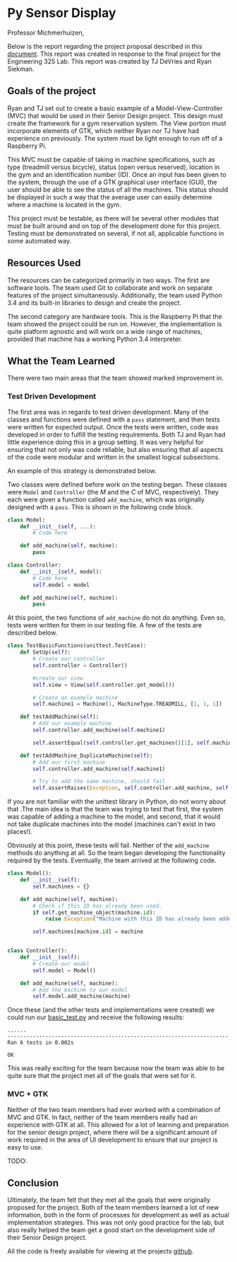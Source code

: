 # Py Sensor Display

Professor Michmerhuizen,

Below is the report regarding the project proposal described in this [document](https://github.com/tjdevries/py_sensor_display/blob/master/docs/proposal.md). This report was created in response to the final project for the Engineering 325 Lab. This report was created by TJ DeVries and Ryan Siekman.

## Goals of the project

Ryan and TJ set out to create a basic example of a Model-View-Controller (MVC) that would be used in their Senior Design project. This design must create the framework for a gym reservation system. The View portion must incorporate elements of GTK, which neither Ryan nor TJ have had experience on previously. The system must be light enough to run off of a Raspberry Pi.

This MVC must be capable of taking in machine specifications, such as type (treadmill versus bicycle), status (open versus reserved), location in the gym and an identification number (ID). Once an input has been given to the system, through the use of a GTK graphical user interface (GUI), the user should be able to see the status of all the machines. This status should be displayed in such a way that the average user can easily determine where a machine is located in the gym.

This project must be testable, as there will be several other modules that must be built around  and on top of the development done for this project. Testing must be demonstrated on several, if not all, applicable functions in some automated way.

## Resources Used

The resources can be categorized primarily in two ways. The first are software tools. The team used Git to collaborate and work on separate features of the project simultaneously. Additionally, the team used Python 3.4 and its built-in libraries to design and create the project.

The second category are hardware tools. This is the Raspberry Pi that the team showed the project could be run on. However, the implementation is quite platform agnostic and will work on a wide range of machines, provided that machine has a working Python 3.4 interpreter.

## What the Team Learned

There were two main areas that the team showed marked improvement in. 

### Test Driven Development

The first area was in regards to test driven development. Many of the classes and functions were defined with a `pass` statement, and then tests were written for expected output. Once the tests were written, code was developed in order to fulfill the testing requirements. Both TJ and Ryan had little experience doing this in a group setting. It was very helpful for ensuring that not only was code reliable, but also ensuring that all aspects of the code were modular and written in the smallest logical subsections.

An example of this strategy is demonstrated below.

Two classes were defined before work on the testing began. These classes were `Model` and `Controller` (the *M* and the *C* of MVC, respectively). They each were given a function called `add_machine`, which was originally designed with a `pass`. This is shown in the following code block.

```python
class Model:
    def __init__(self, ...):
        # Code here

    def add_machine(self, machine):
        pass

class Controller:
    def __init__(self, model):
        # Code here
        self.model = model

    def add_machine(self, machine):
        pass
```

At this point, the two functions of `add_machine` do not do anything. Even so, tests were written for them in our testing file. A few of the tests are described below.

```python
class TestBasicFunctions(unittest.TestCase):
    def SetUp(self): 
        # Create our controller
        self.controller = Controller()

        #create our view
        self.view = View(self.controller.get_model())

        # Create an example machine
        self.machine1 = Machine(1, MachineType.TREADMILL, [1, 1, 1])

    def testAddMachine(self):
        # Add our example machine
        self.controller.add_machine(self.machine1)

        self.assertEqual(self.controller.get_machines()[1], self.machine1)

    def testAddMachine_DuplicateMachine(self):
        # Add our first machine
        self.controller.add_machine(self.machine1)

        # Try to add the same machine, should fail
        self.assertRaises(Exception, self.controller.add_machine, self.machine1)
```

If you are not familiar with the unittest library in Python, do not worry about that .The main idea is that the team was trying to test that first, the system was  capable of adding a machine to the model, and second, that it would not take duplicate machines into the model (machines can't exist in two places!). 

Obviously at this point, these tests will fail. Neither of the `add_machine` methods do anything at all. So the team began developing the functionality required by the tests. Eventually, the team arrived at the following code.

```python
class Model():
    def __init__(self):
        self.machines = {}

    def add_machine(self, machine):
        # Check if this ID has already been used.
        if self.get_machine_object(machine.id):
            raise Exception("Machine with this ID has already been added")

        self.machines[machine.id] = machine


class Controller():
    def __init__(self):
        # Create our model
        self.model = Model()

    def add_machine(self, machine):
        # Add the machine to our model
        self.model.add_machine(machine)
```

Once these (and the other tests and implementations were created) we could run our [basic_test.py](https://github.com/tjdevries/py_sensor_display/blob/master/py_sensor_display/basic_test.py) and receive the following results:

```
......
----------------------------------------------------------------------
Ran 6 tests in 0.002s

OK
```

This was really exciting for the team because now the team was able to be quite sure that the project met all of the goals that were set for it.

### MVC + GTK

Neither of the two team members had ever worked with a combination of MVC and GTK. In fact, neither of the team members really had an experience with GTK at all. This allowed for a lot of learning and preparation for the senior design project, where there will be a significant amount of work required in the area of UI development to ensure that our project is easy to use.

TODO: <Ryan needs to put GTK information here>

## Conclusion

Ultimately, the team felt that they met all the goals that were originally proposed for the project. Both of the team members learned a lot of new information, both in the form of processes for development as well as actual implementation strategies. This was not only good practice for the lab, but also really helped the team get a good start on the development side of their Senior Design project.

All the code is freely available for viewing at the projects [github](https://github.com/tjdevries/py_sensor_display/).
